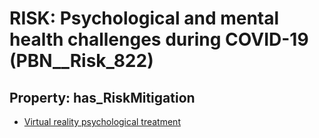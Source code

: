 # RISK: __Psychological and mental health challenges during COVID-19__ (PBN__Risk_822)

## Property: has_RiskMitigation

* [Virtual reality psychological treatment](PBN__RiskMitigation_1128)

